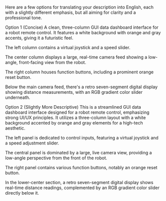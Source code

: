 Here are a few options for translating your description into English, each with a slightly different emphasis, but all aiming for clarity and a professional tone.

Option 1 (Concise)
A clean, three-column GUI data dashboard interface for a robot remote control. It features a white background with orange and gray accents, giving it a futuristic feel.

The left column contains a virtual joystick and a speed slider.

The center column displays a large, real-time camera feed showing a low-angle, front-facing view from the robot.

The right column houses function buttons, including a prominent orange reset button.

Below the main camera feed, there's a retro seven-segment digital display showing distance measurements, with an RGB gradient color slider underneath.

Option 2 (Slightly More Descriptive)
This is a streamlined GUI data dashboard interface designed for a robot remote control, emphasizing strong UI/UX principles. It utilizes a three-column layout with a white background accented by orange and gray elements for a high-tech aesthetic.

The left panel is dedicated to control inputs, featuring a virtual joystick and a speed adjustment slider.

The central panel is dominated by a large, live camera view, providing a low-angle perspective from the front of the robot.

The right panel contains various function buttons, notably an orange reset button.

In the lower-center section, a retro seven-segment digital display shows real-time distance readings, complemented by an RGB gradient color slider directly below it.